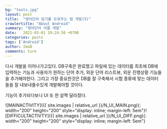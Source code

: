 ```yaml
---
bg: "tools.jpg"
layout: post
title:  "영어단어 암기를 도와주는 앱 개발(5)"
crawlertitle: "About Android"
summary: "영어단어 어플 개발"
date:   2021-03-01 19:24:30 +0700
categories: posts
tags: ['Android']
author: ImuB
comments: ture
---
```


다시 개발을 이어나가고있다. DB구축은 완료했고 파일에 있는 데이터를 최초에 DB에 입력하는 기능과 사용자가 원하는 단어 추가, 외운 단어 리스트뷰, 외운 진행상황 기능들을 추가해야한다. 그리고 가장 중요한것은 DB를 잘 구축해서 시험 종류에 맞는 데이터들을 잘 내보내줄수있게 개발해야할 것이다.

기능이 추가되다보니 UI 또 한 살짝 달라졌다.


![MAINACTIVITY]({{ site.images | relative_url }}/N_UI_MAIN.png){: width="200" height="200" style="display: inline; margin-left: 5em"}![DIFFICULTACTIVTY]({{ site.images | relative_url }}/N_UI_DIFF.png){: width="200" height="200" style="display: inline; margin-left: 5em"}

